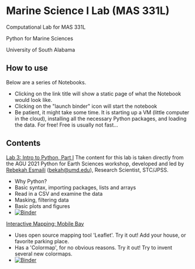 # Marine Science I Lab (MAS 331L)
Computational Lab for MAS 331L 

Python for Marine Sciences

University of South Alabama

## How to use
Below are a series of Notebooks.  
- Clicking on the link title will show a static page of what the Notebook would look like.  
- Clicking on the "launch binder" icon will start the notebook
- Be patient, it might take some time.  It is starting up a VM (little computer in the cloud), installing all the necessary Python packages, and loading the data.  For free!  Free is usually not fast...


## Contents
[Lab 3: Intro to Python, Part I](Lab3_Intro_to_Python_1.ipynb)
The content for this lab is taken directly from the AGU 2021 Python for Earth Sciences workshop, developed and led by [Rebekah Esmaili](http://www.rebekahesmaili.com) (bekah@umd.edu), Research Scientist, STC/JPSS.
- Why Python?
- Basic syntax, importing packages, lists and arrays
- Read in a CSV and examine the data
- Masking, filtering data
- Basic plots and figures 
- [![Binder](https://mybinder.org/badge_logo.svg)](https://mybinder.org/v2/gh/l3-hpc/intro-computational-marine-sciences.git/main?labpath=Lab3_Intro_to_Python_1.ipynb)


[Interactive Mapping: Mobile Bay](Mobile.ipynb)
- Uses open source mapping tool 'Leaflet'.  Try it out!  Add your house, or favorite parking place.
- Has a 'Colormap', for no obvious reasons. Try it out!  Try to invent several new colormaps.   
- [![Binder](https://mybinder.org/badge_logo.svg)](https://mybinder.org/v2/gh/l3-hpc/intro-computational-marine-sciences.git/main?labpath=Mobile.ipynb)
